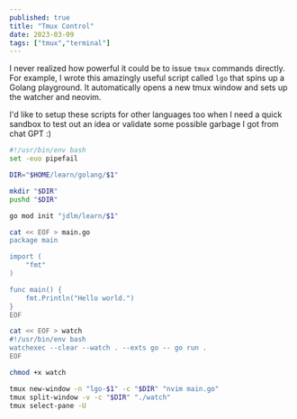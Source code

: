 ```yaml
---
published: true
title: "Tmux Control"
date: 2023-03-09
tags: ["tmux","terminal"]
---
```


I never realized how powerful it could be to issue `tmux` commands directly. For example, I wrote this amazingly useful script called `lgo` that spins up a Golang playground. It automatically opens a new tmux window and sets up the watcher and neovim.

I'd like to setup these scripts for other languages too when I need a quick sandbox to test out an idea or validate some possible garbage I got from chat GPT :)

```bash
#!/usr/bin/env bash
set -euo pipefail

DIR="$HOME/learn/golang/$1"

mkdir "$DIR"
pushd "$DIR"

go mod init "jdlm/learn/$1"

cat << EOF > main.go
package main

import (
	"fmt"
)

func main() {
	fmt.Println("Hello world.")
}
EOF

cat << EOF > watch
#!/usr/bin/env bash
watchexec --clear --watch . --exts go -- go run .
EOF

chmod +x watch

tmux new-window -n "lgo-$1" -c "$DIR" "nvim main.go"
tmux split-window -v -c "$DIR" "./watch"
tmux select-pane -U
```
